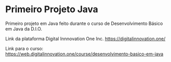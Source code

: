 # Primeiro Projeto Java
Primeiro projeto em Java feito durante o curso de Desenvolvimento Básico em Java da D.I.O.

Link da plataforma Digital Innnovation One Inc.
https://digitalinnovation.one/

Link para o curso:
https://web.digitalinnovation.one/course/desenvolvimento-basico-em-java